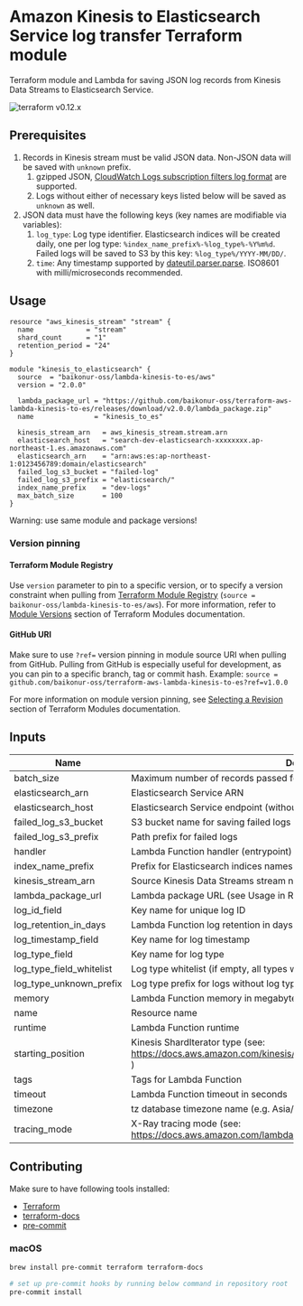 # Amazon Kinesis to Elasticsearch Service log transfer Terraform module

Terraform module and Lambda for saving JSON log records from Kinesis Data Streams to Elasticsearch Service.

![terraform v0.12.x](https://img.shields.io/badge/terraform-v0.12.x-brightgreen.svg)

## Prerequisites
1. Records in Kinesis stream must be valid JSON data. Non-JSON data will be saved with `unknown` prefix.
    1. gzipped JSON, [CloudWatch Logs subscription filters log format](https://docs.aws.amazon.com/ja_jp/AmazonCloudWatch/latest/logs/SubscriptionFilters.html) are supported.
    2. Logs without either of necessary keys listed below will be saved as `unknown` as well.
2. JSON data must have the following keys (key names are modifiable via variables):
    1. `log_type`: Log type identifier. Elasticsearch indices will be created daily, one per log type: `%index_name_prefix%-%log_type%-%Y%m%d`. Failed logs will be saved to S3 by this key: `%log_type%/YYYY-MM/DD/`. 
    2. `time`: Any timestamp supported by [dateutil.parser.parse](https://dateutil.readthedocs.io/en/stable/parser.html#dateutil.parser.parse). ISO8601 with milli/microseconds recommended.

## Usage
```HCL
resource "aws_kinesis_stream" "stream" {
  name             = "stream"
  shard_count      = "1"
  retention_period = "24"
}

module "kinesis_to_elasticsearch" {
  source  = "baikonur-oss/lambda-kinesis-to-es/aws"
  version = "2.0.0"

  lambda_package_url = "https://github.com/baikonur-oss/terraform-aws-lambda-kinesis-to-es/releases/download/v2.0.0/lambda_package.zip"
  name               = "kinesis_to_es"

  kinesis_stream_arn   = aws_kinesis_stream.stream.arn
  elasticsearch_host   = "search-dev-elasticsearch-xxxxxxxx.ap-northeast-1.es.amazonaws.com"
  elasticsearch_arn    = "arn:aws:es:ap-northeast-1:0123456789:domain/elasticsearch"
  failed_log_s3_bucket = "failed-log"
  failed_log_s3_prefix = "elasticsearch/"
  index_name_prefix    = "dev-logs"
  max_batch_size       = 100
}

```

Warning: use same module and package versions!

### Version pinning
#### Terraform Module Registry
Use `version` parameter to pin to a specific version, or to specify a version constraint when pulling from [Terraform Module Registry](https://registry.terraform.io) (`source = baikonur-oss/lambda-kinesis-to-es/aws`).
For more information, refer to [Module Versions](https://www.terraform.io/docs/configuration/modules.html#module-versions) section of Terraform Modules documentation.

#### GitHub URI
Make sure to use `?ref=` version pinning in module source URI when pulling from GitHub.
Pulling from GitHub is especially useful for development, as you can pin to a specific branch, tag or commit hash.
Example: `source = github.com/baikonur-oss/terraform-aws-lambda-kinesis-to-es?ref=v1.0.0`

For more information on module version pinning, see [Selecting a Revision](https://www.terraform.io/docs/modules/sources.html#selecting-a-revision) section of Terraform Modules documentation.


<!-- Documentation below is generated by pre-commit, do not overwrite manually -->
<!-- BEGINNING OF PRE-COMMIT-TERRAFORM DOCS HOOK -->
## Inputs

| Name | Description | Type | Default | Required |
|------|-------------|:----:|:-----:|:-----:|
| batch\_size | Maximum number of records passed for a single Lambda invocation | string | n/a | yes |
| elasticsearch\_arn | Elasticsearch Service ARN | string | n/a | yes |
| elasticsearch\_host | Elasticsearch Service endpoint (without https://) | string | n/a | yes |
| failed\_log\_s3\_bucket | S3 bucket name for saving failed logs (ES API errors etc.) | string | n/a | yes |
| failed\_log\_s3\_prefix | Path prefix for failed logs | string | n/a | yes |
| handler | Lambda Function handler (entrypoint) | string | `"main.handler"` | no |
| index\_name\_prefix | Prefix for Elasticsearch indices names | string | n/a | yes |
| kinesis\_stream\_arn | Source Kinesis Data Streams stream name | string | n/a | yes |
| lambda\_package\_url | Lambda package URL (see Usage in README) | string | n/a | yes |
| log\_id\_field | Key name for unique log ID | string | `"log_id"` | no |
| log\_retention\_in\_days | Lambda Function log retention in days | string | `"30"` | no |
| log\_timestamp\_field | Key name for log timestamp | string | `"time"` | no |
| log\_type\_field | Key name for log type | string | `"log_type"` | no |
| log\_type\_field\_whitelist | Log type whitelist (if empty, all types will be processed) | list(string) | `[]` | no |
| log\_type\_unknown\_prefix | Log type prefix for logs without log type field | string | `"unknown"` | no |
| memory | Lambda Function memory in megabytes | string | `"256"` | no |
| name | Resource name | string | n/a | yes |
| runtime | Lambda Function runtime | string | `"python3.7"` | no |
| starting\_position | Kinesis ShardIterator type (see: https://docs.aws.amazon.com/kinesis/latest/APIReference/API_GetShardIterator.html ) | string | `"TRIM_HORIZON"` | no |
| tags | Tags for Lambda Function | map(string) | `{}` | no |
| timeout | Lambda Function timeout in seconds | string | `"60"` | no |
| timezone | tz database timezone name (e.g. Asia/Tokyo) | string | `"UTC"` | no |
| tracing\_mode | X-Ray tracing mode (see: https://docs.aws.amazon.com/lambda/latest/dg/API_TracingConfig.html ) | string | `"PassThrough"` | no |

<!-- END OF PRE-COMMIT-TERRAFORM DOCS HOOK -->

## Contributing

Make sure to have following tools installed:
- [Terraform](https://www.terraform.io/)
- [terraform-docs](https://github.com/segmentio/terraform-docs)
- [pre-commit](https://pre-commit.com/)

### macOS
```bash
brew install pre-commit terraform terraform-docs

# set up pre-commit hooks by running below command in repository root
pre-commit install
```

